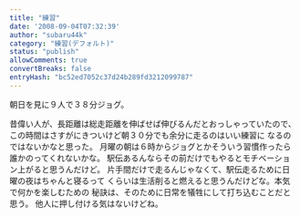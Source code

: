 ```yaml
---
title: "練習"
date: '2008-09-04T07:32:39'
author: "subaru44k"
category: "練習(デフォルト)"
status: "publish"
allowComments: true
convertBreaks: false
entryHash: "bc52ed7052c37d24b289fd3212099787"
---
```

朝日を見に９人で３８分ジョグ。

昔偉い人が、長距離は総走距離を伸ばせば伸びるんだとおっしゃっていたので、
この時間はさすがにきついけど朝３０分でも余分に走るのはいい練習に
なるのではないかなと思った。
月曜の朝は６時からジョグとかそういう習慣作ったら誰かのってくれないかな。
駅伝あるんならその前だけでもやるとモチベーション上がると思うんだけど。
片手間だけで走るんじゃなくて、駅伝走るために日曜の夜はちゃんと寝るって
くらいは生活削ると燃えると思うんだけどな。本気で何かを楽しむための
秘訣は、そのために日常を犠牲にして打ち込むことだと思う。
他人に押し付ける気はないけどね。
